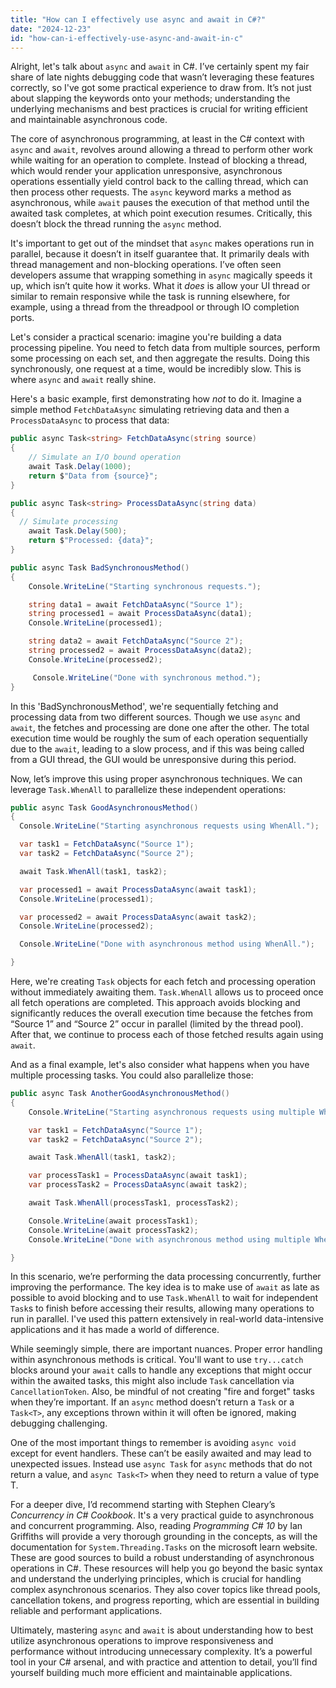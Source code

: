 ```yaml
---
title: "How can I effectively use async and await in C#?"
date: "2024-12-23"
id: "how-can-i-effectively-use-async-and-await-in-c"
---
```


Alright, let's talk about `async` and `await` in C#. I’ve certainly spent my fair share of late nights debugging code that wasn’t leveraging these features correctly, so I've got some practical experience to draw from. It’s not just about slapping the keywords onto your methods; understanding the underlying mechanisms and best practices is crucial for writing efficient and maintainable asynchronous code.

The core of asynchronous programming, at least in the C# context with `async` and `await`, revolves around allowing a thread to perform other work while waiting for an operation to complete. Instead of blocking a thread, which would render your application unresponsive, asynchronous operations essentially yield control back to the calling thread, which can then process other requests. The `async` keyword marks a method as asynchronous, while `await` pauses the execution of that method until the awaited task completes, at which point execution resumes. Critically, this doesn’t block the thread running the `async` method.

It's important to get out of the mindset that `async` makes operations run in parallel, because it doesn’t in itself guarantee that. It primarily deals with thread management and non-blocking operations. I’ve often seen developers assume that wrapping something in `async` magically speeds it up, which isn’t quite how it works. What it *does* is allow your UI thread or similar to remain responsive while the task is running elsewhere, for example, using a thread from the threadpool or through IO completion ports.

Let's consider a practical scenario: imagine you're building a data processing pipeline. You need to fetch data from multiple sources, perform some processing on each set, and then aggregate the results. Doing this synchronously, one request at a time, would be incredibly slow. This is where `async` and `await` really shine.

Here's a basic example, first demonstrating how *not* to do it. Imagine a simple method `FetchDataAsync` simulating retrieving data and then a `ProcessDataAsync` to process that data:

```csharp
public async Task<string> FetchDataAsync(string source)
{
    // Simulate an I/O bound operation
    await Task.Delay(1000);
    return $"Data from {source}";
}

public async Task<string> ProcessDataAsync(string data)
{
  // Simulate processing
    await Task.Delay(500);
    return $"Processed: {data}";
}

public async Task BadSynchronousMethod()
{
    Console.WriteLine("Starting synchronous requests.");

    string data1 = await FetchDataAsync("Source 1");
    string processed1 = await ProcessDataAsync(data1);
    Console.WriteLine(processed1);

    string data2 = await FetchDataAsync("Source 2");
    string processed2 = await ProcessDataAsync(data2);
    Console.WriteLine(processed2);

     Console.WriteLine("Done with synchronous method.");
}

```

In this 'BadSynchronousMethod', we're sequentially fetching and processing data from two different sources. Though we use `async` and `await`, the fetches and processing are done one after the other.  The total execution time would be roughly the sum of each operation sequentially due to the `await`, leading to a slow process, and if this was being called from a GUI thread, the GUI would be unresponsive during this period.

Now, let’s improve this using proper asynchronous techniques.  We can leverage `Task.WhenAll` to parallelize these independent operations:

```csharp
public async Task GoodAsynchronousMethod()
{
  Console.WriteLine("Starting asynchronous requests using WhenAll.");

  var task1 = FetchDataAsync("Source 1");
  var task2 = FetchDataAsync("Source 2");

  await Task.WhenAll(task1, task2);

  var processed1 = await ProcessDataAsync(await task1);
  Console.WriteLine(processed1);

  var processed2 = await ProcessDataAsync(await task2);
  Console.WriteLine(processed2);

  Console.WriteLine("Done with asynchronous method using WhenAll.");

}

```

Here, we're creating `Task` objects for each fetch and processing operation without immediately awaiting them. `Task.WhenAll` allows us to proceed once all fetch operations are completed. This approach avoids blocking and significantly reduces the overall execution time because the fetches from “Source 1” and “Source 2” occur in parallel (limited by the thread pool). After that, we continue to process each of those fetched results again using `await`.

And as a final example, let's also consider what happens when you have multiple processing tasks. You could also parallelize those:

```csharp
public async Task AnotherGoodAsynchronousMethod()
{
    Console.WriteLine("Starting asynchronous requests using multiple WhenAll calls.");

    var task1 = FetchDataAsync("Source 1");
    var task2 = FetchDataAsync("Source 2");

    await Task.WhenAll(task1, task2);

    var processTask1 = ProcessDataAsync(await task1);
    var processTask2 = ProcessDataAsync(await task2);

    await Task.WhenAll(processTask1, processTask2);

    Console.WriteLine(await processTask1);
    Console.WriteLine(await processTask2);
    Console.WriteLine("Done with asynchronous method using multiple WhenAll.");

}
```

In this scenario, we’re performing the data processing concurrently, further improving the performance. The key idea is to make use of `await` as late as possible to avoid blocking and to use `Task.WhenAll` to wait for independent `Task`s to finish before accessing their results, allowing many operations to run in parallel. I've used this pattern extensively in real-world data-intensive applications and it has made a world of difference.

While seemingly simple, there are important nuances. Proper error handling within asynchronous methods is critical. You'll want to use `try...catch` blocks around your `await` calls to handle any exceptions that might occur within the awaited tasks, this might also include `Task` cancellation via `CancellationToken`. Also, be mindful of not creating "fire and forget" tasks when they’re important. If an `async` method doesn’t return a `Task` or a `Task<T>`, any exceptions thrown within it will often be ignored, making debugging challenging.

One of the most important things to remember is avoiding `async void` except for event handlers. These can’t be easily awaited and may lead to unexpected issues. Instead use `async Task` for `async` methods that do not return a value, and `async Task<T>` when they need to return a value of type T.

For a deeper dive, I’d recommend starting with Stephen Cleary’s *Concurrency in C# Cookbook*. It's a very practical guide to asynchronous and concurrent programming. Also, reading *Programming C# 10* by Ian Griffiths will provide a very thorough grounding in the concepts, as will the documentation for `System.Threading.Tasks` on the microsoft learn website. These are good sources to build a robust understanding of asynchronous operations in C#. These resources will help you go beyond the basic syntax and understand the underlying principles, which is crucial for handling complex asynchronous scenarios. They also cover topics like thread pools, cancellation tokens, and progress reporting, which are essential in building reliable and performant applications.

Ultimately, mastering `async` and `await` is about understanding how to best utilize asynchronous operations to improve responsiveness and performance without introducing unnecessary complexity. It’s a powerful tool in your C# arsenal, and with practice and attention to detail, you’ll find yourself building much more efficient and maintainable applications.
